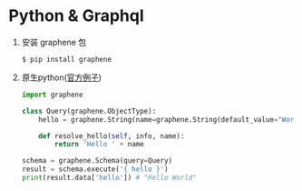 # Python & Graphql

1. 安装 graphene 包

    ```shell
    $ pip install graphene
    ```

2. 原生python([官方例子](https://graphql.cn/code/#python))

    ```python
    import graphene

    class Query(graphene.ObjectType):
        hello = graphene.String(name=graphene.String(default_value="World"))

        def resolve_hello(self, info, name):
            return 'Hello ' + name

    schema = graphene.Schema(query=Query)
    result = schema.execute('{ hello }')
    print(result.data['hello']) # "Hello World"
    ```